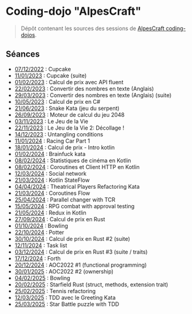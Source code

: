 # Coding-dojo "AlpesCraft"

> Dépôt contenant les sources des sessions de [AlpesCraft coding-dojos](https://www.meetup.com/fr-FR/alpescraft-coding-dojos/).

## Séances

- [07/12/2022](https://github.com/alpescraft/alpescraft-coding-dojos/tree/2022-12-07-cupcake) : Cupcake
- [11/01/2023](https://github.com/alpescraft/alpescraft-coding-dojos/tree/2023-01-11-cupcake) : Cupcake (suite)
- [01/02/2023](https://github.com/alpescraft/alpescraft-coding-dojos/tree/2023-02-01-price-with-fluent-api) : Calcul de prix avec API fluent
- [22/02/2023](https://github.com/alpescraft/alpescraft-coding-dojos/tree/2023-02-22-numbers-to-english-text) : Convertir des nombres en texte (Anglais)
- [29/03/2023](https://github.com/alpescraft/alpescraft-coding-dojos/tree/2023-03-29-numbers-to-english-text-2) : Convertir des nombres en texte (Anglais) (suite)
- [10/05/2023](https://github.com/alpescraft/alpescraft-coding-dojos/tree/2023-05-10-price-C%23) : Calcul de prix en C#
- [21/06/2023](https://github.com/alpescraft/alpescraft-coding-dojos/tree/2023-06-21-snake-kata) : Snake Kata (jeu du serpent)
- [26/09/2023](https://github.com/alpescraft/alpescraft-coding-dojos/tree/2023-09-26-game-2024-engine) : Moteur de calcul du jeu 2048
- [03/11/2023](https://github.com/alpescraft/alpescraft-coding-dojos/tree/2023-11-03-game-of-life) : Le Jeu de la Vie
- [22/11/2023](https://github.com/alpescraft/alpescraft-coding-dojos/tree/2023-11-22-game-of-life) : Le Jeu de la Vie 2: Décollage !
- [14/12/2023](https://github.com/alpescraft/alpescraft-coding-dojos/tree/2023-12-14-untangling-conditions) : Untangling conditions
- [11/01/2024](https://github.com/alpescraft/alpescraft-coding-dojos/tree/2024-01-22-racing-cart-part1) : Racing Car Part 1
- [18/01/2024](https://github.com/alpescraft/alpescraft-coding-dojos/tree/2024-01-18-calcul-de-prix-kotlin) : Calcul de prix - Intro kotlin
- [01/02/2024](https://github.com/alpescraft/alpescraft-coding-dojos/tree/2024-02-01-brainfuck) : Brainfuck kata
- [08/02/2024](https://github.com/alpescraft/alpescraft-coding-dojos/tree/2024-02-08-kotlin-day2-collections) : Statistiques de cinéma en Kotlin
- [08/02/2024](https://github.com/alpescraft/alpescraft-coding-dojos/tree/2024-02-29-kotlin-day3-http-client) : Coroutines et Client HTTP en Kotlin
- [12/03/2024](https://github.com/alpescraft/alpescraft-coding-dojos/tree/2024-03-12-social-network) : Social network
- [21/03/2024](https://github.com/alpescraft/alpescraft-coding-dojos/tree/2024-03-21-kotlin-day4-coroutines) : Kotlin StateFlow
- [04/04/2024](https://github.com/alpescraft/alpescraft-coding-dojos/tree/2024-04-04-theatrical-players-refactoring) : Theatrical Players Refactoring Kata
- [21/03/2024](https://github.com/alpescraft/alpescraft-coding-dojos/tree/2024-04-10-kotlin-day5-flow) : Coroutines Flow
- [25/04/2024](https://github.com/alpescraft/alpescraft-coding-dojos/tree/2024-04-25-parallel-change-with_tcr) : Parallel changer with TCR
- [15/05/2024](https://github.com/alpescraft/alpescraft-coding-dojos/tree/2024-05-15-RPG-combat) : RPG combat with approval testing
- [21/05/2024](https://github.com/alpescraft/alpescraft-coding-dojos/tree/2024-04-30-kotlin-redux) : Redux in Kotlin
- [27/09/2024](https://github.com/alpescraft/alpescraft-coding-dojos/tree/2024-09-27-calcul-de-prix-rust) : Calcul de prix en Rust
- [01/10/2024](https://github.com/alpescraft/alpescraft-coding-dojos/tree/2024-10-01-bowling) : Bowling
- [22/10/2024](https://github.com/alpescraft/alpescraft-coding-dojos/tree/2024-10-22-potter) : Potter
- [30/10/2024](https://github.com/alpescraft/alpescraft-coding-dojos/tree/2024-10-31-calcul-de-prix-rust%232) : Calcul de prix en Rust #2 (suite)
- [12/11/2024](https://github.com/alpescraft/alpescraft-coding-dojos/tree/2024-11-12-task-list) : Task list
- [03/12/2024](https://github.com/alpescraft/alpescraft-coding-dojos/tree/2024-12-03-calcul-de-prix-rust%233) : Calcul de prix en Rust #3 (suite / traits)
- [17/12/2024](https://github.com/alpescraft/alpescraft-coding-dojos/tree/2024-12-17-forth) : Forth
- [20/12/2024](https://github.com/alpescraft/alpescraft-coding-dojos/tree/2024-12-20-aoc2022%231) : AOC2022 #1 (functional programming)
- [30/01/2025](https://github.com/alpescraft/alpescraft-coding-dojos/tree/20245-01-30-aoc2022%232) : AOC2022 #2 (ownership)
- [04/02/2025](https://github.com/alpescraft/alpescraft-coding-dojos/tree/2025-02-04-bownling) : Bowling
- [20/02/2025](https://github.com/alpescraft/alpescraft-coding-dojos/tree/2025-02-20-starfield) : Starfield Rust (struct, methods, extension trait)
- [25/02/2025](https://github.com/alpescraft/alpescraft-coding-dojos/tree/25-02-2025-tennis) : Tennis refactoring
- [12/03/2025](https://github.com/alpescraft/alpescraft-coding-dojos/tree/2025-03-12-tdd) : TDD avec le Greeting Kata
- [25/03/2025](https://github.com/alpescraft/alpescraft-coding-dojos/tree/2025-03-25-star-battle) : Star Battle puzzle with TDD
